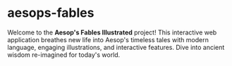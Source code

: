 # aesops-fables
Welcome to the **Aesop's Fables Illustrated** project! This interactive web application breathes new life into Aesop's timeless tales with modern language, engaging illustrations, and interactive features. Dive into ancient wisdom re-imagined for today's world.
